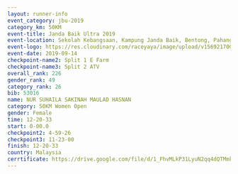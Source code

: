 ```yaml
---
layout: runner-info 
event_category: jbu-2019 
category_km: 50KM 
event-title: Janda Baik Ultra 2019
event-location: Sekolah Kebangsaan, Kampung Janda Baik, Bentong, Pahang, Malaysia 
event-logo: https://res.cloudinary.com/raceyaya/image/upload/v1569217009/logo/janda-baik_vch1pc.jpg 
event-date: 2019-09-14 
checkpoint-name2: Split 1 E Farm 
checkpoint-name3: Split 2 ATV 
overall_rank: 226
gender_rank: 49
category_rank: 26
bib: 53016
name: NUR SUHAILA SAKINAH MAULAD HASNAN
category: 50KM Women Open
gender: Female
time: 12-20-33
start: 0-00.0
checkpoint2: 4-59-26
checkpoint3: 11-23-00
finish: 12-20-33
country: Malaysia
cerrtificate: https://drive.google.com/file/d/1_FhvMLkP31LyuN2qq4dQTMmkx7LpdmWH/view?usp=sharing
---
```

